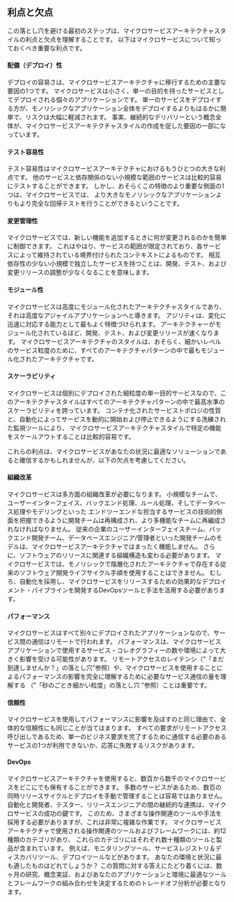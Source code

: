 ## 利点と欠点

この落とし穴を避ける最初のステップは、マイクロサービスアーキテクチャスタイルの利点と欠点を理解することです。
以下はマイクロサービスについて知っておくべき重要な利点です。

#### 配備（デプロイ）性
<p class="indent-1">
デプロイの容易さは、マイクロサービスアーキテクチャに移行するための主要な要因の1つです。
マイクロサービスは小さく、単一の目的を持ったサービスとしてデプロイされる個々のアプリケーションです。
単一のサービスをデプロイする方が、モノリシックなアプリケーション全体をデプロイするよりもはるかに簡単で、リスクは大幅に軽減されます。
事実、継続的なデリバリーという概念全体が、マイクロサービスアーキテクチャスタイルの作成を促した要因の一部になっています。
</p>

#### テスト容易性
<p class="indent-1">
テスト容易性はマイクロサービスアーキテクチャにおけるもうひとつの大きな利点です。
他のサービスと依存関係のない小規模な範囲のサービスは比較的容易にテストすることができます。
しかし、おそらくこの特徴のより重要な側面の1つは、マイクロサービスでは、
より大きなモノリシックなアプリケーションよりもより完全な回帰テストを行うことができるということです。
</p>

#### 変更管理性
<p class="indent-1">
マイクロサービスでは、新しい機能を追加するときに何が変更されるのかを簡単に制御できます。
これはやはり、サービスの範囲が限定されており、各サービスによって維持されている境界付けられたコンテキストによるものです。
相互依存性の少ない小規模で独立したサービスを持つことは、開発、テスト、および変更リリースの調整が少なくなることを意味します。
</p>

#### モジュール性
<p class="indent-1">
マイクロサービスは高度にモジュール化されたアーキテクチャスタイルであり、それは高度なアジャイルアプリケーションへと導きます。
アジリティは、変化に迅速に対応する能力として最もよく特徴づけられます。
アーキテクチャーがモジュール化されているほど、開発、テスト、および変更リリースが速くなります。
マイクロサービスアーキテクチャのスタイルは、おそらく、細かいレベルのサービス粒度のために、すべてのアーキテクチャパターンの中で最もモジュール化されたアーキテクチャです。
</p>

#### スケーラビリティ
<p class="indent-1">
マイクロサービスは個別にデプロイされた細粒度の単一目的サービスなので、このアーキテクチャスタイルはすべてのアーキテクチャパターンの中で最高水準のスケーラビリティを誇っています。
コンテナ化されたサービストポロジの性質と、自動化によってサービスを動的に開始および停止できるようにする洗練された監視ツールにより、
マイクロサービスアーキテクチャスタイルで特定の機能をスケールアウトすることは比較的容易です。
</p>

これらの利点は、マイクロサービスがあなたの状況に最適なソリューションであると確信するかもしれませんが、以下の欠点を考慮してください。

#### 組織改革
<p class="indent-1">
マイクロサービスは多方面の組織改革が必要になります。
小規模なチームで、ユーザーインターフェイス、バックエンド処理、ルール処理、そしてデータベース処理やモデリングといった
エンドツーエンドな担当するサービスの技術的側面を把握できるように開発チームは再構成され、より多機能なチームに再編成されなければなりません。
従来の企業のユーザーインターフェイスチーム、バックエンド開発チーム、データベースエンジニア/管理者といった開発チームのモデルは、マイクロサービスアーキテクチャではまったく機能しません。
さらに、ソフトウェアのリリースに関連する組織構造も変わる必要があります。
マイクロサービスでは、モノリシックで階層化されたアーキテクチャで存在する従来のソフトウェア開発ライフサイクル手順を使用することはできません。
むしろ、自動化を採用し、マイクロサービスをリリースするための効果的なデプロイメント・パイプラインを開発するDevOpsツールと手法を活用する必要があります。
</p>

#### パフォーマンス
<p class="indent-1">
マイクロサービスはすべて別々にデプロイされたアプリケーションなので、サービス間の通信はリモートで行われます。
パフォーマンスは、マイクロサービスアプリケーションで使用するサービス・コレオグラフィーの数や環境によって大きく影響を受ける可能性があります。
リモートアクセスのレイテンシ（”「まだ到達しませんか？」の落とし穴”参照）や、マイクロサービスを使用することによるパフォーマンスの影響を完全に理解するために必要なサービス通信の量を理解する
（”「砂のごとき細かい粒度」の落とし穴 ”参照）ことは重要です。
</p>

#### 信頼性
<p class="indent-1">
マイクロサービスを使用してパフォーマンスに影響を及ぼすのと同じ理由で、全体的な信頼性にも同じことが当てはまります。
すべての要求がリモートアクセス呼び出しであるため、単一のビジネス要求を完了するために通信する必要のあるサービスの1つが利用できないか、応答に失敗するリスクがあります。
</p>

#### DevOps
<p class="indent-1">
マイクロサービスアーキテクチャを使用すると、数百から数千のマイクロサービスをどこにでも保有することができます。
多数のサービスがあるため、数百の同時リリースサイクルとデプロイを手動で管理することは容易ではありません。
自動化と開発者、テスター、リリースエンジニアの間の継続的な連携は、マイクロサービスの成功の鍵です。
このため、さまざまな操作関連のツールや手法を採用する必要がありますが、これは非常に複雑な作業です。
マイクロサービスアーキテクチャで使用される操作関連のツールおよびフレームワークには、約12種類のカテゴリがあり、
これらのカテゴリにはそれぞれ数十種類のツールと製品が含まれています。
例えば、モニタリングツール、サービスレジストリ＆ディスカバリツール、デプロイツールなどがあります。
あなたの環境と状況に最も適したものはどれでしょうか？
この質問に対する答えにたどり着くには、数ヶ月の研究、概念実証、およびあなたのアプリケーションと環境に最適なツールとフレームワークの組み合わせを決定するためのトレードオフ分析が必要となります。
</p>
